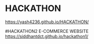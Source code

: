 # HACKATHON
https://yash4236.github.io/HACKATHON/

#HACKATHON2 E-COMMERCE WEBSITE 
https://siddhantdct.github.io/hackathon1/

